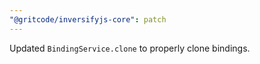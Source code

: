 ```yaml
---
"@gritcode/inversifyjs-core": patch
---
```


Updated `BindingService.clone` to properly clone bindings.
